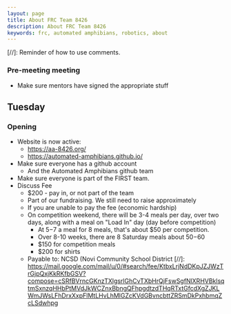 ```yaml
---
layout: page
title: About FRC Team 8426 
description: About FRC Team 8426 
keywords: frc, automated amphibians, robotics, about
---
```


[//]: Reminder of how to use comments.

### Pre-meeting meeting
* Make sure mentors have signed the appropriate stuff

## Tuesday

### Opening

* Website is now active: 
    * https://aa-8426.org/
    * https://automated-amphibians.github.io/    
* Make sure everyone has a github account
    * And the Automated Amphibians github team
* Make sure everyone is part of the FIRST team.
* Discuss Fee 
    * $200 - pay in, or not part of the team
    * Part of our fundraising. We still need to raise approximately 
    * If you are unable to pay the fee (economic hardship)    
    * On competition weekend, there will be 3-4 meals per day, over two days, along with a meal on "Load In" day (day before competition)
        * At $5-$7 a meal for 8 meals, that's about $50 per competition. 
        * Over 8-10 weeks, there are 8 Saturday meals about $50-$60        
        * $150 for competition meals
        * $200 for shirts
    * Payable to: NCSD (Novi Community School District
[//]:         https://mail.google.com/mail/u/0/#search/fee/KtbxLrjNdDKpJZJWzTrGjpQxjKkRKfbGSV?compose=cSRfBVrncGKnzTXlgsrlGhCvTXbHrQjFswSgfNlXRHVBklsqtmSxnzqHHbPtMVdJkWCZnxBbngQFhpgdtzdTHqRTxtGfcdXgZJKLWmJWsLFhDrxXxpFlMtLHvLhMlGZcKVdGBvncbttZRSmDkPxhbmqZcLSdwhpg
